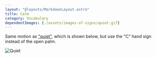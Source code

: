 ```yaml
---
layout: "@layouts/MarkdownLayout.astro"
title: Calm
category: Vocabulary
dependentImages: [./assets/images-of-signs/quiet.gif]
---
```


Same motion as ["quiet"](./quiet), which is shown below,
but use the "C" hand sign instead of the open palm.

![Quiet](@signs/quiet.gif)
